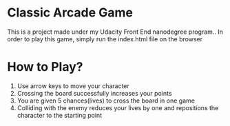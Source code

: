 # Classic Arcade Game
This is a project made under my Udacity Front End nanodegree program.. In order to play this game, simply run the index.html file on the browser 

# How to Play?
1. Use arrow keys to move your character
2. Crossing the board successfully increases your points
3. You are given 5 chances(lives) to cross the board in one game
4. Colliding with the enemy reduces your lives by one and repositions the character to the starting point